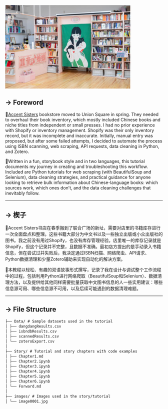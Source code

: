 <img src="./images/image0001.jpg" alt="Image of the Store Interior" width="400px">

## → Foreword  

🔺[Accent Sisters](https://accentaccent.com/) bookstore moved to Union Square in spring. They needed to overhaul their book inventory, which mostly included Chinese books and niche titles from independent or small presses. I had no prior experience with Shopify or inventory management. Shopify was their only inventory record, but it was incomplete and inaccurate. Initially, manual entry was proposed, but after some failed attempts, I decided to automate the process using ISBN scanning, web scraping, API requests, data cleaning in Python, and Zotero.

🔺Written in a fun, storybook style and in two languages, this tutorial documents my journey in creating and troubleshooting this workflow. Included are Python tutorials for web scraping (with BeautifulSoup and Selenium), data cleaning strategies, and practical guidance for anyone looking to retrieve bulk information about Chinese-language books: which sources work, which ones don’t, and the data cleaning challenges that inevitably follow.

---

## → 楔子  

🔺Accent Sisters书店在春季搬到了联合广场的新址，需要对店里的书籍库存进行一次全面盘点和整理。这些书籍大部分为中文书以及一些独立出版或小众出版社的图书。我之前没有用过Shopify，也没有库存管理经验。店里唯一的库存记录就是Shopify，但这个记录并不完整，且数据不准确。最初店方提出的是手动录入书籍信息，但在尝试过并失败后，我决定通过ISBN扫描、网络爬虫、API请求、Python数据清理和少量Zotero辅助来实现自动化的解决方案。

🔺本教程以轻松、有趣的双语故事形式撰写，记录了我在设计与调试整个工作流程中的过程，包括利用Python进行网络爬取（BeautifulSoup和Selenium）、数据清理方法，以及提供给其他同样需要批量获取中文图书信息的人一些实用建议：哪些信息源可用、哪些信息源不可用，以及后续可能遇到的数据清理难题。

---

## → File Structure  
```text
├── Data/ # Sample datasets used in the tutorial
│ ├── dangdangResults.csv
│ ├── isbndbResults.csv
│ ├── scannedResults.csv
│ └── zoteroExport.csv
│
├── Story/ # Tutorial and story chapters with code examples
│ ├── Chapter1.md
│ ├── Chapter2.ipynb
│ ├── Chapter3.ipynb
│ ├── Chapter4.ipynb
│ ├── Chapter5.ipynb
│ ├── Chapter6.ipynb
│ └── Forward.md
│
├── images/ # Images used in the story/tutorial
│ └── image0001.jpg
```
